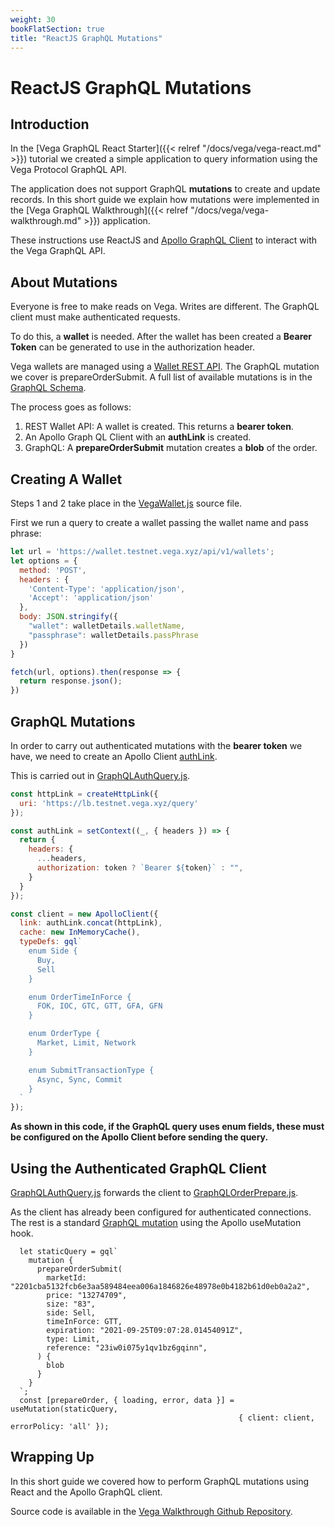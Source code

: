 ```yaml
---
weight: 30 
bookFlatSection: true
title: "ReactJS GraphQL Mutations"
---
```


# ReactJS GraphQL Mutations

## Introduction 


In the [Vega GraphQL React Starter]({{< relref "/docs/vega/vega-react.md" >}}) tutorial we created a simple application to query information using the Vega Protocol GraphQL API.

The application does not support GraphQL **mutations** to create and update records. In this short guide we explain how mutations were implemented in the [Vega GraphQL Walkthrough]({{< relref "/docs/vega/vega-walkthrough.md" >}}) application.

These instructions use ReactJS and [Apollo GraphQL Client](https://www.apollographql.com/docs/react/) to interact with the Vega GraphQL API.

## About Mutations 

Everyone is free to make reads on Vega. Writes are different. The GraphQL client must make authenticated requests.

To do this, a **wallet** is needed. After the wallet has been created a **Bearer Token** can be generated to use in the authorization header.

Vega wallets are managed using a [Wallet REST API](https://docs.fairground.vega.xyz/wallet-api/). The GraphQL mutation we cover is prepareOrderSubmit. A full list of available mutations is in the [GraphQL Schema](https://docs.fairground.vega.xyz/api/graphql/mutation.doc.html).

The process goes as follows:

1. REST Wallet API: A wallet is created. This returns a **bearer token**.
2. An Apollo Graph QL Client with an **authLink** is created.
3. GraphQL: A **prepareOrderSubmit** mutation creates a **blob** of the order.

## Creating A Wallet

Steps 1 and 2 take place in the [VegaWallet.js](https://github.com/ben-razor/vega-guide/blob/main/GraphQL-Guides/apps/vega-walkthrough/src/components/VegaWallet.js) source file.

First we run a query to create a wallet passing the wallet name and pass phrase:

```JavaScript
let url = 'https://wallet.testnet.vega.xyz/api/v1/wallets';
let options = {
  method: 'POST',
  headers : { 
    'Content-Type': 'application/json',
    'Accept': 'application/json'
  },
  body: JSON.stringify({
    "wallet": walletDetails.walletName,
    "passphrase": walletDetails.passPhrase
  })
} 

fetch(url, options).then(response => {
  return response.json();
})
```

## GraphQL Mutations

In order to carry out authenticated mutations with the **bearer token** we have, we need to create an Apollo Client [authLink](https://www.apollographql.com/docs/react/networking/authentication/#header).

This is carried out in [GraphQLAuthQuery.js](https://github.com/ben-razor/vega-guide/blob/main/GraphQL-Guides/apps/vega-walkthrough/src/components/GraphQLAuthQuery.js).

```js
const httpLink = createHttpLink({
  uri: 'https://lb.testnet.vega.xyz/query'
});

const authLink = setContext((_, { headers }) => {
  return {
    headers: {
      ...headers,
      authorization: token ? `Bearer ${token}` : "",
    }
  }
});

const client = new ApolloClient({
  link: authLink.concat(httpLink),
  cache: new InMemoryCache(),
  typeDefs: gql`
    enum Side {
      Buy,
      Sell 
    }

    enum OrderTimeInForce {
      FOK, IOC, GTC, GTT, GFA, GFN 
    }

    enum OrderType {
      Market, Limit, Network
    }

    enum SubmitTransactionType {
      Async, Sync, Commit
    }
  `
});
```

**As shown in this code, if the GraphQL query uses enum fields, these must be configured on the Apollo Client before sending the query.**

## Using the Authenticated GraphQL Client

[GraphQLAuthQuery.js](https://github.com/ben-razor/vega-guide/blob/main/GraphQL-Guides/apps/vega-walkthrough/src/components/GraphQLAuthQuery.js) forwards the client to [GraphQLOrderPrepare.js](https://github.com/ben-razor/vega-guide/blob/main/GraphQL-Guides/apps/vega-walkthrough/src/components/GraphQLOrderPrepare.js).

As the client has already been configured for authenticated connections. The rest is a standard [GraphQL mutation]() using the Apollo useMutation hook.

```
  let staticQuery = gql`
    mutation {
      prepareOrderSubmit(
        marketId: "2201cba5132fcb6e3aa589484eea006a1846826e48978e0b4182b61d0eb0a2a2",
        price: "13274709",
        size: "83",
        side: Sell,
        timeInForce: GTT,
        expiration: "2021-09-25T09:07:28.01454091Z",
        type: Limit,
        reference: "23iw0i075y1qv1bz6gqinn",
      ) {
        blob
      }
    }
  `;
  const [prepareOrder, { loading, error, data }] = useMutation(staticQuery, 
                                                   { client: client, errorPolicy: 'all' });
```

## Wrapping Up

In this short guide we covered how to perform GraphQL mutations using React and the Apollo GraphQL client.

Source code is available in the [Vega Walkthrough Github Repository](https://github.com/ben-razor/vega-guide/tree/main/GraphQL-Guides/apps/vega-walkthrough).
